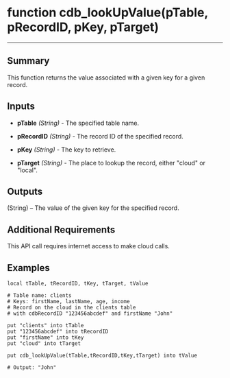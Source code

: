 # function cdb_lookUpValue(pTable, pRecordID, pKey, pTarget)
---
## Summary
This function returns the value associated with a given key for a given record.

## Inputs
* **pTable** *(String)* - The specified table name.

* **pRecordID** *(String)* - The record ID of the specified record.

* **pKey** *(String)* - The key to retrieve.

* **pTarget** *(String)* - The place to lookup the record, either "cloud" or "local".

## Outputs
(String) – The value of the given key for the specified record.

## Additional Requirements
This API call requires internet access to make cloud calls.

## Examples
```
local tTable, tRecordID, tKey, tTarget, tValue 

# Table name: clients
# Keys: firstName, lastName, age, income
# Record on the cloud in the clients table 
# with cdbRecordID "123456abcdef" and firstName "John"

put "clients" into tTable
put "123456abcdef" into tRecordID
put "firstName" into tKey
put "cloud" into tTarget
     
put cdb_lookUpValue(tTable,tRecordID,tKey,tTarget) into tValue

# Output: "John"
```